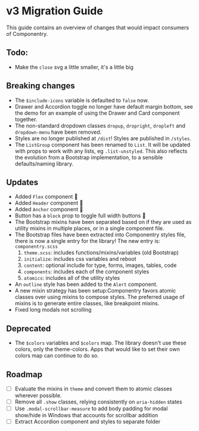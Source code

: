 # v3 Migration Guide

This guide contains an overview of changes that would impact consumers of
Componentry.

## Todo:

- Make the `close` svg a little smaller, it's a little big

## Breaking changes

- The `$include-icons` variable is defaulted to `false` now.
- Drawer and Accordion toggle no longer have default margin bottom, see the demo
  for an example of using the Drawer and Card component together.
- The non-standard dropdown classes `dropup`, `dropright`, `dropleft` and
  `dropdown-menu` have been removed.
- Styles are no longer published at `/dist`! Styles are published in `/styles`.
- The `ListGroup` component has been renamed to `List`. It will be updated with
  props to work with any lists, eg `.list-unstyled`. This also reflects the
  evolution from a Bootstrap implementation, to a sensible defaults/naming
  library.

## Updates

- Added `Flex` component 💖
- Added `Header` component 💖
- Added `Anchor` component 💖
- Button has a `block` prop to toggle full width buttons 🎉
- The Bootstrap mixins have been separated based on if they are used as utility
  mixins in multiple places, or in a single component file.
- The Bootstrap files have been extracted into Componentry styles file, there is
  now a single entry for the library! The new entry is: `componentry.scss`
  1.  `theme.scss`: includes functions/mixins/variables (old Bootstrap)
  1.  `initialize`: includes css variables and reboot
  1.  `content`: optional include for type, forms, images, tables, code
  1.  `components`: includes each of the component styles
  1.  `atomics`: includes all of the utility styles
- An `outline` style has been added to the `Alert` component.
- A new mixin strategy has been setup:Componentry favors atomic classes over
  using mixins to compose styles. The preferred usage of mixins is to generate
  entire classes, like breakpoint mixins.
- Fixed long modals not scrolling

## Deprecated

- The `$colors` variables and `$colors` map. The library doesn't use these
  colors, only the theme-colors. Apps that would like to set their own colors
  map can continue to do so.

## Roadmap

- [ ] Evaluate the mixins in `theme` and convert them to atomic classes wherever
      possible.
- [ ] Remove all `.show` classes, relying consistently on `aria-hidden` states
- [ ] Use `.modal-scrollbar-measure` to add body padding for modal show/hide in
      Windows that accounts for scrollbar addition
- [ ] Extract Accordion component and styles to separate folder
